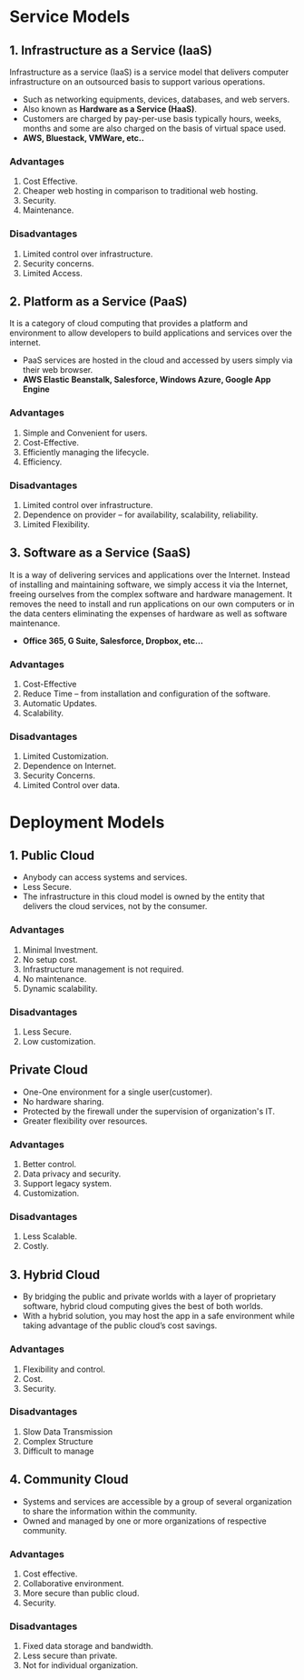 # Service Models

## 1. Infrastructure  as a Service (IaaS)
Infrastructure as a service (IaaS) is a service model that delivers computer infrastructure on an outsourced basis to support various operations.
- Such as networking equipments, devices, databases, and web servers.
- Also known as **Hardware as a Service (HaaS)**.
- Customers are charged by pay-per-use basis typically hours, weeks, months and some are also charged on the basis of virtual space used.
- **AWS, Bluestack, VMWare, etc..**
### Advantages
1. Cost Effective.
2. Cheaper web hosting in comparison to traditional web hosting.
3. Security.
4. Maintenance.
### Disadvantages
1. Limited control over infrastructure.
2. Security concerns.
3. Limited Access.

## 2. Platform as a Service (PaaS)
It is a category of cloud computing that provides a platform and environment to allow developers to build applications and services over the internet. 
- PaaS services are hosted in the cloud and accessed by users simply via their web browser.
- **AWS Elastic Beanstalk, Salesforce, Windows Azure, Google App Engine**
### Advantages
1. Simple and Convenient for users.
2. Cost-Effective.
3. Efficiently managing the lifecycle.
4. Efficiency.
### Disadvantages
1. Limited control over infrastructure.
2. Dependence on provider – for availability, scalability, reliability.
3. Limited Flexibility.

## 3. Software as a Service (SaaS)
It is a way of delivering services and applications over the Internet. Instead of installing and maintaining software, we simply access it via the Internet, freeing ourselves from the complex software and hardware management. It removes the need to install and run applications on our own computers or in the data centers eliminating the expenses of hardware as well as software maintenance.
- **Office 365, G Suite, Salesforce, Dropbox, etc…**
### Advantages
1. Cost-Effective
2. Reduce Time – from installation and configuration of the software.
3. Automatic Updates.
4. Scalability.
### Disadvantages
1. Limited Customization.
2. Dependence on Internet.
3. Security Concerns.
4. Limited Control over data.

# Deployment Models
## 1. Public Cloud
- Anybody can access systems and services.
- Less Secure.
- The infrastructure in this cloud model is owned by the entity that delivers the cloud services, not by the consumer.
### Advantages 
1. Minimal Investment.
2. No setup cost.
3. Infrastructure management is not required.
4. No maintenance.
5. Dynamic scalability.
### Disadvantages
1. Less Secure.
2. Low customization.

## Private Cloud
- One-One environment for a single user(customer).
- No hardware sharing.
- Protected by the firewall under the supervision of organization's IT.
- Greater flexibility over resources.
### Advantages
1. Better control.
2. Data privacy and security.
3. Support legacy system.
4. Customization.
### Disadvantages
1. Less Scalable.
2. Costly.

## 3. Hybrid Cloud
- By bridging the public and private worlds with a layer of proprietary software, hybrid cloud computing gives the best of both worlds. 
- With a hybrid solution, you may host the app in a safe environment while taking advantage of the public cloud’s cost savings.
### Advantages
1. Flexibility and control.
2. Cost.
3. Security.
### Disadvantages
1. Slow Data Transmission
2. Complex Structure
3. Difficult to manage

## 4. Community Cloud
- Systems and services are accessible by a group of several  organization to share the information within the community.
- Owned and managed by one or more organizations of respective community.
### Advantages
1. Cost effective.
2. Collaborative environment.
3. More secure than public cloud.
4. Security.
### Disadvantages
1. Fixed data storage and bandwidth.
2. Less secure than private.
3. Not for individual organization.